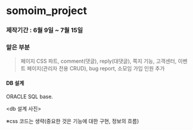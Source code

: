 # somoim_project
### 제작기간 : 6월 9일 ~ 7월 15일 
### 맡은 부분 
  > 페이지 CSS 파트, comment(댓글), reply(대댓글), 쪽지 기능, 고객센터, 이벤트 페이지(관리자 전용 CRUD), bug report, 소모임 가입 인원 추가

#### DB 설계
ORACLE SQL base.

<db 설계 사진>


※css 코드는 생략(중요한 것은 기능에 대한 구현, 정보의 흐름)
